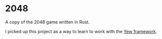 # 2048

A copy of the 2048 game written in Rust.

I picked up this project as a way to learn to work with the [Yew framework](https://yew.rs/).
